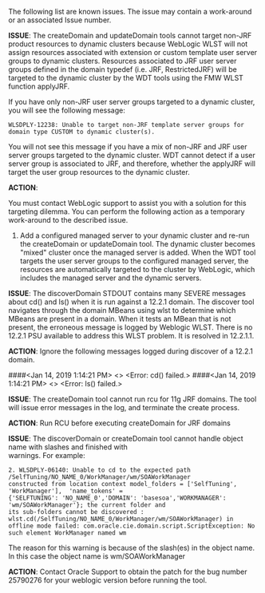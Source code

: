 The following list are known issues. The issue may contain a work-around or an associated Issue number.

**ISSUE**:
   The createDomain and updateDomain tools cannot target non-JRF product resources to dynamic clusters because
   WebLogic WLST will not assign resources associated with extension or custom template user server groups
   to dynamic clusters. Resources associated to JRF user server groups defined in the domain typedef
   (i.e. JRF, RestrictedJRF) will be targeted to the dynamic cluster by the WDT tools using the FMW WLST function
   applyJRF.

   If you have only non-JRF user server groups targeted to a dynamic cluster, you will see the following message:

    WLSDPLY-12238: Unable to target non-JRF template server groups for domain type CUSTOM to dynamic cluster(s).

   You will not see this message if you have a mix of non-JRF and JRF user server groups targeted to the dynamic
   cluster. WDT cannot detect if a user server group is associated to JRF, and therefore, whether the applyJRF will
   target the user group resources to the dynamic cluster.

**ACTION**:

   You must contact WebLogic support to assist you with a solution for this targeting dilemma. You can perform
   the following action as a temporary work-around to the described issue.

   1. Add a configured managed server to your dynamic cluster and re-run the createDomain or updateDomain tool.
      The dynamic cluster becomes "mixed" cluster once the managed server is added. When the WDT tool targets the
      user server groups to the configured managed server, the resources are automatically targeted to the cluster
      by WebLogic, which includes the managed server and the dynamic servers.

**ISSUE**:
   The discoverDomain STDOUT contains many SEVERE messages about cd() and ls() when it is run against a 12.2.1 domain.
   The discover tool navigates through the domain MBeans using wlst to determine which MBeans are present in a
   domain. When it tests an MBean that is not present, the erroneous message is logged by Weblogic WLST.
   There is no 12.2.1 PSU available to address this WLST problem. It is resolved in 12.2.1.1.

**ACTION**:
   Ignore the following messages logged during discover of a 12.2.1 domain.

   ####<Jan 14, 2019 1:14:21 PM> <SEVERE> <CommandExceptionHandler> <handleException> <> <Error: cd() failed.>
   ####<Jan 14, 2019 1:14:21 PM> <SEVERE> <CommandExceptionHandler> <handleException> <> <Error: ls() failed.>


**ISSUE**:
   The createDomain tool cannot run rcu for 11g JRF domains. The tool will issue error messages in the log, and
   terminate the create process.

**ACTION**:
   Run RCU before executing createDomain for JRF domains
   
**ISSUE**:
   The discoverDomain or createDomain tool cannot handle object name with slashes and finished with  
   warnings.  For example:
   
    2. WLSDPLY-06140: Unable to cd to the expected path /SelfTuning/NO_NAME_0/WorkManager/wm/SOAWorkManager 
    constructed from location context model_folders = ['SelfTuning', 'WorkManager'],  'name_tokens' = 
    {'SELFTUNING': 'NO_NAME_0','DOMAIN': 'basesoa','WORKMANAGER': 'wm/SOAWorkManager'}; the current folder and 
    its sub-folders cannot be discovered : wlst.cd(/SelfTuning/NO_NAME_0/WorkManager/wm/SOAWorkManager) in 
    offline mode failed: com.oracle.cie.domain.script.ScriptException: No such element WorkManager named wm

   The reason for this warning is because of the slash(es) in the object name. In this case the object name is 
   wm/SOAWorkManager
   
**ACTION**:
   Contact Oracle Support to obtain the patch for the bug number 25790276 for your weblogic version 
   before running the tool.
      
